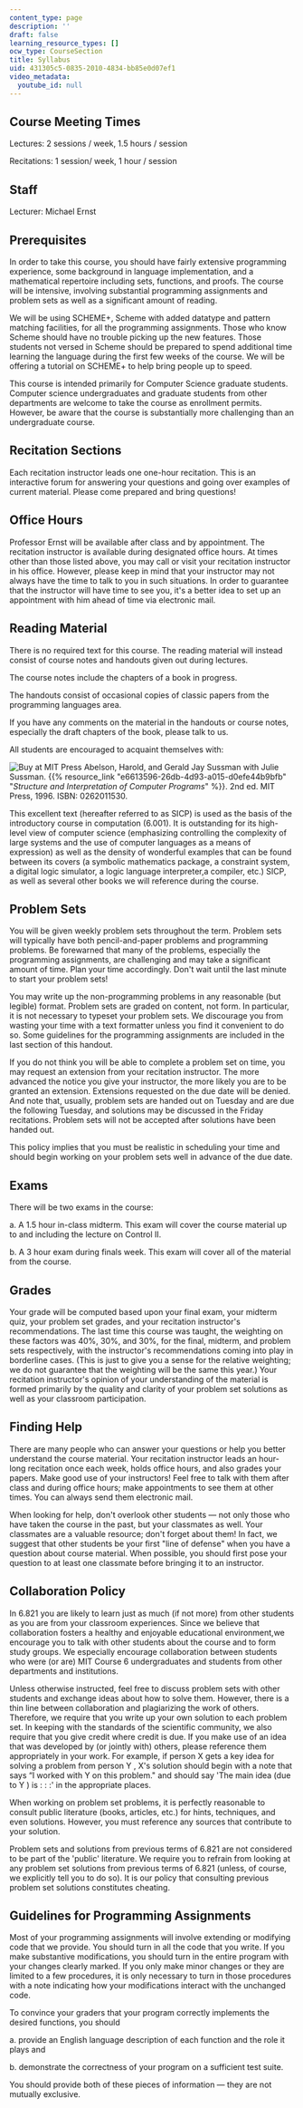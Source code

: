 ```yaml
---
content_type: page
description: ''
draft: false
learning_resource_types: []
ocw_type: CourseSection
title: Syllabus
uid: 431305c5-0835-2010-4834-bb85e0d07ef1
video_metadata:
  youtube_id: null
---
```

## Course Meeting Times

Lectures: 2 sessions / week, 1.5 hours / session

Recitations: 1 session/ week, 1 hour / session

## Staff

Lecturer: Michael Ernst

## Prerequisites

In order to take this course, you should have fairly extensive programming experience, some background in language implementation, and a mathematical repertoire including sets, functions, and proofs. The course will be intensive, involving substantial programming assignments and problem sets as well as a significant amount of reading.

We will be using SCHEME+, Scheme with added datatype and pattern matching facilities, for all the programming assignments. Those who know Scheme should have no trouble picking up the new features. Those students not versed in Scheme should be prepared to spend additional time learning the language during the first few weeks of the course. We will be offering a tutorial on SCHEME+ to help bring people up to speed.

This course is intended primarily for Computer Science graduate students. Computer science undergraduates and graduate students from other departments are welcome to take the course as enrollment permits. However, be aware that the course is substantially more challenging than an undergraduate course.

## Recitation Sections

Each recitation instructor leads one one-hour recitation. This is an interactive forum for answering your questions and going over examples of current material. Please come prepared and bring questions!

## Office Hours

Professor Ernst will be available after class and by appointment. The recitation instructor is available during designated office hours. At times other than those listed above, you may call or visit your recitation instructor in his office. However, please keep in mind that your instructor may not always have the time to talk to you in such situations. In order to guarantee that the instructor will have time to see you, it's a better idea to set up an appointment with him ahead of time via electronic mail.

## Reading Material

There is no required text for this course. The reading material will instead consist of course notes and handouts given out during lectures.

The course notes include the chapters of a book in progress.

The handouts consist of occasional copies of classic papers from the programming languages area.

If you have any comments on the material in the handouts or course notes, especially the draft chapters of the book, please talk to us.

All students are encouraged to acquaint themselves with:

![Buy at MIT Press](/images/mp_logo.gif) Abelson, Harold, and Gerald Jay Sussman with Julie Sussman. {{% resource_link "e6613596-26db-4d93-a015-d0efe44b9bfb" "_Structure and Interpretation of Computer Programs_" %}}. 2nd ed. MIT Press, 1996. ISBN: 0262011530.

This excellent text (hereafter referred to as SICP) is used as the basis of the introductory course in computation (6.001). It is outstanding for its high-level view of computer science (emphasizing controlling the complexity of large systems and the use of computer languages as a means of expression) as well as the density of wonderful examples that can be found between its covers (a symbolic mathematics package, a constraint system, a digital logic simulator, a logic language interpreter,a compiler, etc.) SICP, as well as several other books we will reference during the course.

## Problem Sets

You will be given weekly problem sets throughout the term. Problem sets will typically have both pencil-and-paper problems and programming problems. Be forewarned that many of the problems, especially the programming assignments, are challenging and may take a significant amount of time. Plan your time accordingly. Don't wait until the last minute to start your problem sets!

You may write up the non-programming problems in any reasonable (but legible) format. Problem sets are graded on content, not form. In particular, it is not necessary to typeset your problem sets. We discourage you from wasting your time with a text formatter unless you find it convenient to do so. Some guidelines for the programming assignments are included in the last section of this handout.

If you do not think you will be able to complete a problem set on time, you may request an extension from your recitation instructor. The more advanced the notice you give your instructor, the more likely you are to be granted an extension. Extensions requested on the due date will be denied. And note that, usually, problem sets are handed out on Tuesday and are due the following Tuesday, and solutions may be discussed in the Friday recitations. Problem sets will not be accepted after solutions have been handed out.

This policy implies that you must be realistic in scheduling your time and should begin working on your problem sets well in advance of the due date.

## Exams

There will be two exams in the course:

a. A 1.5 hour in-class midterm. This exam will cover the course material up to and including the lecture on Control II.

b. A 3 hour exam during finals week. This exam will cover all of the material from the course.

## Grades

Your grade will be computed based upon your final exam, your midterm quiz, your problem set grades, and your recitation instructor's recommendations. The last time this course was taught, the weighting on these factors was 40%, 30%, and 30%, for the final, midterm, and problem sets respectively, with the instructor's recommendations coming into play in borderline cases. (This is just to give you a sense for the relative weighting; we do not guarantee that the weighting will be the same this year.) Your recitation instructor's opinion of your understanding of the material is formed primarily by the quality and clarity of your problem set solutions as well as your classroom participation.

## Finding Help

There are many people who can answer your questions or help you better understand the course material. Your recitation instructor leads an hour-long recitation once each week, holds office hours, and also grades your papers. Make good use of your instructors! Feel free to talk with them after class and during office hours; make appointments to see them at other times. You can always send them electronic mail.

When looking for help, don't overlook other students — not only those who have taken the course in the past, but your classmates as well. Your classmates are a valuable resource; don't forget about them! In fact, we suggest that other students be your first "line of defense" when you have a question about course material. When possible, you should first pose your question to at least one classmate before bringing it to an instructor.

## Collaboration Policy

In 6.821 you are likely to learn just as much (if not more) from other students as you are from your classroom experiences. Since we believe that collaboration fosters a healthy and enjoyable educational environment,we encourage you to talk with other students about the course and to form study groups. We especially encourage collaboration between students who were (or are) MIT Course 6 undergraduates and students from other departments and institutions.

Unless otherwise instructed, feel free to discuss problem sets with other students and exchange ideas about how to solve them. However, there is a thin line between collaboration and plagiarizing the work of others. Therefore, we require that you write up your own solution to each problem set. In keeping with the standards of the scientific community, we also require that you give credit where credit is due. If you make use of an idea that was developed by (or jointly with) others, please reference them appropriately in your work. For example, if person X gets a key idea for solving a problem from person Y , X's solution should begin with a note that says “I worked with Y on this problem." and should say 'The main idea (due to Y ) is : : :' in the appropriate places.

When working on problem set problems, it is perfectly reasonable to consult public literature (books, articles, etc.) for hints, techniques, and even solutions. However, you must reference any sources that contribute to your solution.

Problem sets and solutions from previous terms of 6.821 are not considered to be part of the 'public' literature. We require you to refrain from looking at any problem set solutions from previous terms of 6.821 (unless, of course, we explicitly tell you to do so). It is our policy that consulting previous problem set solutions constitutes cheating.

## Guidelines for Programming Assignments

Most of your programming assignments will involve extending or modifying code that we provide. You should turn in all the code that you write. If you make substantive modifications, you should turn in the entire program with your changes clearly marked. If you only make minor changes or they are limited to a few procedures, it is only necessary to turn in those procedures with a note indicating how your modifications interact with the unchanged code.

To convince your graders that your program correctly implements the desired functions, you should

a. provide an English language description of each function and the role it plays and

b. demonstrate the correctness of your program on a sufficient test suite.

You should provide both of these pieces of information — they are not mutually exclusive.